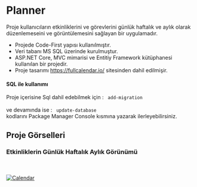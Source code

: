 # Planner
Proje kullanıcıların etkinliklerini ve görevlerini günlük haftalık ve aylık olarak düzenlemeseini ve görüntülemesini sağlayan bir uygulamadır.<br>
- Projede Code-First yapısı kullanılmıştır.
- Veri tabanı MS SQL üzerinde kurulmuştur.
- ASP.NET Core, MVC mimarisi ve Entitiy Framework kütüphanesi kullanılan bir projedir.
- Proje tasarımı https://fullcalendar.io/ sitesinden dahil edilmişir. 

#### SQL ile kullanımı 
Proje içerisine Sql dahil edebilmek için :
<code> add-migration </code> <br> ve devamında ise : <code> update-database </code> <br>kodlarını Package Manager Console kısmına yazarak ilerleyebilirsiniz.
## Proje Görselleri
### Etkinliklerin Günlük Haftalık Aylık Görünümü
<br>

<br>
<a href="https://ibb.co/txrxCkG"><img src="https://i.ibb.co/KLvLyRP/Calendar.png" alt="Calendar" border="0"></a>
<br>
